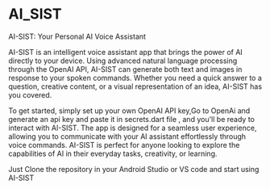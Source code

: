 # AI_SIST
AI-SIST: Your Personal AI Voice Assistant

AI-SIST is an intelligent voice assistant app that brings the power of AI directly to your device. Using advanced natural language processing through the OpenAI API, AI-SIST can generate both text and images in response to your spoken commands. Whether you need a quick answer to a question, creative content, or a visual representation of an idea, AI-SIST has you covered.

To get started, simply set up your own OpenAI API key,Go to OpenAi and generate an api key and paste it in secrets.dart file , and you'll be ready to interact with AI-SIST. The app is designed for a seamless user experience, allowing you to communicate with your AI assistant effortlessly through voice commands. AI-SIST is perfect for anyone looking to explore the capabilities of AI in their everyday tasks, creativity, or learning.

Just Clone the repository in your Android Studio or VS code and start using AI-SIST 
